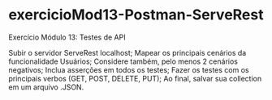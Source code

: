 # exercicioMod13-Postman-ServeRest

Exercício Módulo 13: Testes de API

Subir o servidor ServeRest localhost;
Mapear os principais cenários da funcionalidade Usuários;
Considere também, pelo menos 2 cenários negativos;
Inclua asserções em todos os testes;
Fazer os testes com os principais verbos (GET, POST, DELETE, PUT);
Ao final, salvar sua collection em um arquivo .JSON.